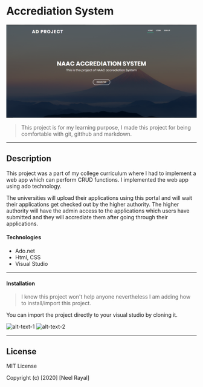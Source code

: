 # Accrediation System

![Home page](AD_Project2/img/home.png)

> This project is for my learning purpose, I made this project for being comfortable with git, gitthub and markdown.

---

## Description
This project was a part of my college curriculum where I had to implement a web app which can perform CRUD functions. I implemented the web app using ado technology.

The universities will upload their applications using this portal and will wait their applications get checked out by the higher authority. The higher authority will have the admin access  to the applications which users have submitted and they will accrediate them after going through their applications.

#### Technologies

- Ado.net
- Html, CSS
- Visual Studio

---

#### Installation
> I know this project won't help anyone nevertheless I am adding how to install/import this project.

<p>
You can import the project directly to your visual studio by cloning it. 
</p>

![alt-text-1](img/i11.png "First") ![alt-text-2](img/i2.png "Second")



---


## License

MIT License

Copyright (c) [2020] [Neel Rayal]
